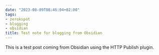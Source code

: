 ```yaml
---
date: "2023-08-09T08:46:04+02:00"
tags:
- zerokspot
- blogging
- obsidian
title: Test note for blogging from Obsidian
---
```


This is a test post coming from Obsidian using the HTTP Publish plugin.